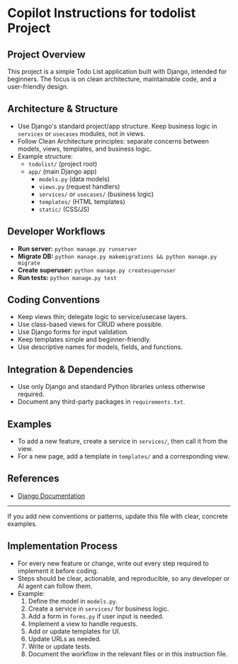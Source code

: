 
# Copilot Instructions for todolist Project

## Project Overview
This project is a simple Todo List application built with Django, intended for beginners. The focus is on clean architecture, maintainable code, and a user-friendly design.

## Architecture & Structure
- Use Django's standard project/app structure. Keep business logic in `services` or `usecases` modules, not in views.
- Follow Clean Architecture principles: separate concerns between models, views, templates, and business logic.
- Example structure:
  - `todolist/` (project root)
  - `app/` (main Django app)
    - `models.py` (data models)
    - `views.py` (request handlers)
    - `services/` or `usecases/` (business logic)
    - `templates/` (HTML templates)
    - `static/` (CSS/JS)

## Developer Workflows
- **Run server:** `python manage.py runserver`
- **Migrate DB:** `python manage.py makemigrations && python manage.py migrate`
- **Create superuser:** `python manage.py createsuperuser`
- **Run tests:** `python manage.py test`

## Coding Conventions
- Keep views thin; delegate logic to service/usecase layers.
- Use class-based views for CRUD where possible.
- Use Django forms for input validation.
- Keep templates simple and beginner-friendly.
- Use descriptive names for models, fields, and functions.

## Integration & Dependencies
- Use only Django and standard Python libraries unless otherwise required.
- Document any third-party packages in `requirements.txt`.

## Examples
- To add a new feature, create a service in `services/`, then call it from the view.
- For a new page, add a template in `templates/` and a corresponding view.

## References
- [Django Documentation](https://docs.djangoproject.com/)

---
If you add new conventions or patterns, update this file with clear, concrete examples.

## Implementation Process
- For every new feature or change, write out every step required to implement it before coding.
- Steps should be clear, actionable, and reproducible, so any developer or AI agent can follow them.
- Example:
  1. Define the model in `models.py`.
  2. Create a service in `services/` for business logic.
  3. Add a form in `forms.py` if user input is needed.
  4. Implement a view to handle requests.
  5. Add or update templates for UI.
  6. Update URLs as needed.
  7. Write or update tests.
  8. Document the workflow in the relevant files or in this instruction file.